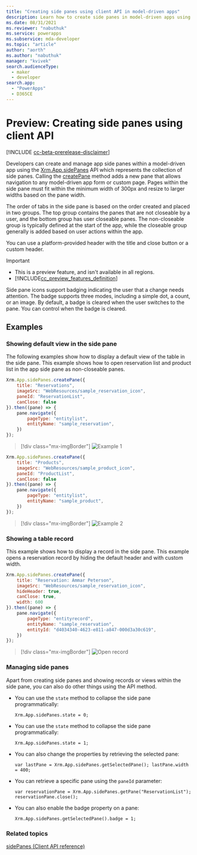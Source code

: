 ```yaml
---
title: "Creating side panes using client API in model-driven apps" 
description: Learn how to create side panes in model-driven apps using client API.
ms.date: 08/31/2021
ms.reviewer: "nabuthuk"
ms.service: powerapps
ms.subservice: mda-developer
ms.topic: "article"
author: "aorth"
ms.author: "nabuthuk"
manager: "kvivek"
search.audienceType: 
  - maker
  - developer
search.app: 
  - "PowerApps"
  - D365CE
---
```


# Preview: Creating side panes using client API

[!INCLUDE [cc-beta-prerelease-disclaimer](../../../includes/cc-beta-prerelease-disclaimer.md)]

Developers can create and manage app side panes within a model-driven app using the [Xrm.App.sidePanes](reference/xrm-app-sidepanes.md) API which represents the collection of side panes. Calling the [createPane](reference/Xrm-App/Xrm-App-sidePanes/createPane.md) method adds a new pane that allows navigation to any model-driven app form or custom page. Pages within the side pane must fit within the minimum width of 300px and resize to larger widths based on the pane width.  

The order of tabs in the side pane is based on the order created and placed in two groups. The top group contains the panes that are not closeable by a user, and the bottom group has user closeable panes. The non-closeable group is typically defined at the start of the app, while the closeable group generally is added based on user actions within the app.

You can use a platform-provided header with the title and close button or a custom header.

> [!IMPORTANT]
> - This is a preview feature, and isn't available in all regions.
> - [!INCLUDE[cc_preview_features_definition](../../../includes/cc-preview-features-definition.md)]

Side pane icons support badging indicating the user that a change needs attention.  The badge supports three modes, including a simple dot, a count, or an image.  By default, a badge is cleared when the user switches to the pane. You can control when the badge is cleared.


## Examples

### Showing default view in the side pane

The following examples show how to display a default view of the table in the side pane. This example shows how to open reservation list and product list in the app side pane as non-closeable panes.

```javascript
Xrm.App.sidePanes.createPane({
    title: "Reservations",
    imageSrc: "WebResources/sample_reservation_icon",
    paneId: "ReservationList",
    canClose: false
}).then((pane) => {
    pane.navigate({
        pageType: "entitylist",
        entityName: "sample_reservation",
    })
});
```

> [!div class="mx-imgBorder"] 
> ![Example 1](../media/app-side-panes-example-1.png "Example 1")

```javascript
Xrm.App.sidePanes.createPane({
    title: "Products",
    imageSrc: "WebResources/sample_product_icon",
    paneId: "ProductList",
    canClose: false
}).then((pane) => {
    pane.navigate({
        pageType: "entitylist",
        entityName: "sample_product",
    })
});
```

> [!div class="mx-imgBorder"] 
> ![Example 2](../media/app-side-panes-example-2.png "Example 2")

### Showing a table record

This example shows how to display a record in the side pane. This example opens a reservation record by hiding the default header and with custom width.

```javascript
Xrm.App.sidePanes.createPane({
    title: "Reservation: Ammar Peterson",
    imageSrc: "WebResources/sample_reservation_icon",
    hideHeader: true,
    canClose: true,
    width: 600
}).then((pane) => {
    pane.navigate({
        pageType: "entityrecord",
        entityName: "sample_reservation",
        entityId: "d4034340-4623-e811-a847-000d3a30c619",
    })
});
```

> [!div class="mx-imgBorder"] 
> ![Open record](../media/app-side-panes-opening-record.png "Open record")

### Managing side panes

Apart from creating side panes and showing records or views within the side pane, you can also do other things using the API method. 

- You can use the `state` method to collapse the side pane programmatically:

  `Xrm.App.sidePanes.state = 0;`

- You can use the `state` method to collapse the side pane programmatically:

  `Xrm.App.sidePanes.state = 1;`

- You can also change the properties by retrieving the selected pane:

  `var lastPane = Xrm.App.sidePanes.getSelectedPane();
   lastPane.width = 400;`

- You can retrieve a specific pane using the `paneId` parameter:

  `var reservationPane = Xrm.App.sidePanes.getPane("ReservationList");
   reservationPane.close();`

- You can also enable the badge property on a pane:

  `Xrm.App.sidePanes.getSelectedPane().badge = 1;`


### Related topics

[sidePanes (Client API reference)](reference/xrm-app-sidepanes.md)
